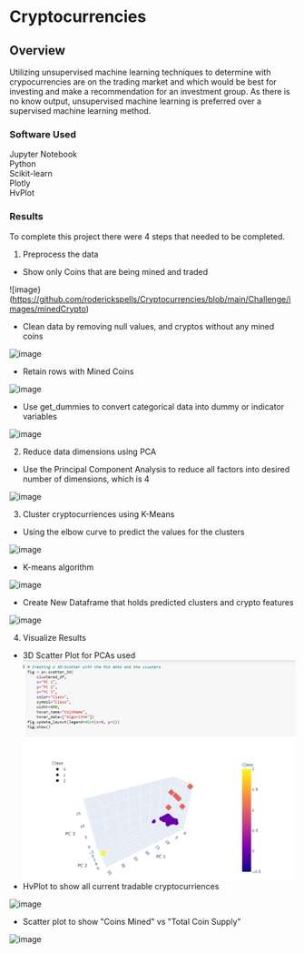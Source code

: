 # Cryptocurrencies

## Overview

Utilizing unsupervised machine learning techniques to determine with crypocurrencies are on the trading market and which would be best for investing and make a recommendation for an investment group. As there is no know output, unsupervised machine learning is preferred over a supervised machine learning method. 

### Software Used
Jupyter Notebook \
Python \
Scikit-learn \
Plotly \
HvPlot


### Results

To complete this project there were 4 steps that needed to be completed. 

1. Preprocess the data
- Show only Coins that are being mined and traded

![image}(https://github.com/roderickspells/Cryptocurrencies/blob/main/Challenge/images/minedCrypto)

- Clean data by removing null values, and cryptos without any mined coins

![image](https://github.com/roderickspells/Cryptocurrencies/blob/main/Challenge/images/nullValues)

- Retain rows with Mined Coins

![image](https://github.com/roderickspells/Cryptocurrencies/blob/main/Challenge/images/MinedCoins)

- Use get_dummies to convert categorical data into dummy or indicator variables

![image](https://github.com/roderickspells/Cryptocurrencies/blob/main/Challenge/images/dummyValues)

2. Reduce data dimensions using PCA

- Use the Principal Component Analysis to reduce all factors into desired number of dimensions, which is 4

![image](https://github.com/roderickspells/Cryptocurrencies/blob/main/Challenge/images/PCA)

3. Cluster cryptocurriences using K-Means

- Using the elbow curve to predict the values for the clusters

![image](https://github.com/roderickspells/Cryptocurrencies/blob/main/Challenge/images/elbow)

- K-means algorithm 

![image](https://github.com/roderickspells/Cryptocurrencies/blob/main/Challenge/images/kmeans)

- Create New Dataframe that holds predicted clusters and crypto features

![image](https://github.com/roderickspells/Cryptocurrencies/blob/main/Challenge/images/newDataFrame)

4. Visualize Results

- 3D Scatter Plot for PCAs used
![image](https://github.com/roderickspells/Cryptocurrencies/blob/main/Challenge/images/3D.png)
- HvPlot to show all current tradable cryptocurriences

![image](https://github.com/roderickspells/Cryptocurrencies/blob/main/Challenge/images/hvplotTable)

- Scatter plot to show "Coins Mined" vs "Total Coin Supply"

![image](https://github.com/roderickspells/Cryptocurrencies/blob/main/Challenge/images/hvtplot)



